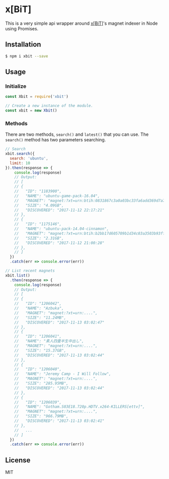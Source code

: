 # x[BiT]

This is a very simple api wrapper around [x[BiT]](https://github.com/scriptzteam/xBiT-Torrents-Magnets-Indexer)'s magnet indexer in Node using Promises.

## Installation

```bash
$ npm i xbit --save
```

## Usage

### Initialize

```javascript
const Xbit = require('xbit')

// Create a new instance of the module.
const xbit = new Xbit()
```

### Methods

There are two methods, `search()` and `latest()` that you can use. The `search()` method has two parameters searching.

```javascript
// Search
xbit.search({
  search: 'ubuntu',
  limit: 10
}).then(response => {
    console.log(response)
    // Output:
    // [
    // {
    //   "ID": "1183900",
    //   "NAME": "ubuntu-game-pack-16.04",
    //   "MAGNET": "magnet:?xt=urn:btih:0831867c3a0a03bc33fa6add369d7a73c04c85f3&dn=ubuntu-game-pack-16.04",
    //   "SIZE": "4.09GB",
    //   "DISCOVERED": "2017-11-12 22:17:21"
    // },
    // {
    //   "ID": "1175146",
    //   "NAME": "ubuntu-pack-14.04-cinnamon",
    //   "MAGNET": "magnet:?xt=urn:btih:b2bb17d605709b1d34c03a3503b93ffc0e912568&dn=ubuntu-pack-14.04-cinnamon",
    //   "SIZE": "2.31GB",
    //   "DISCOVERED": "2017-11-12 21:00:28"
    // },
    // ]
  })
  .catch(err => console.error(err))

// List recent magnets
xbit.list()
  .then(response => {
    console.log(response)
    // Output:
    // [
    // {
    //   "ID": "1206042",
    //   "NAME": "Azbuka",
    //   "MAGNET": "magnet:?xt=urn:....",
    //   "SIZE": "11.24MB",
    //   "DISCOVERED": "2017-11-13 03:02:47"
    // },
    // {
    //   "ID": "1206041",
    //   "NAME": "素人四畳半生中出し",
    //   "MAGNET": "magnet:?xt=urn:....",
    //   "SIZE": "15.37GB",
    //   "DISCOVERED": "2017-11-13 03:02:44"
    // },
    // {
    //   "ID": "1206040",
    //   "NAME": "Jeremy Camp - I Will Follow",
    //   "MAGNET": "magnet:?xt=urn:....",
    //   "SIZE": "285.95MB",
    //   "DISCOVERED": "2017-11-13 03:02:44"
    // },
    // {
    //   "ID": "1206039",
    //   "NAME": "Gotham.S03E18.720p.HDTV.x264-KILLERS[ettv]",
    //   "MAGNET": "magnet:?xt=urn:....",
    //   "SIZE": "966.79MB",
    //   "DISCOVERED": "2017-11-13 03:02:41"
    // },
    //   ...
    // ]
  })
  .catch(err => console.error(err))
```

## License

MIT
